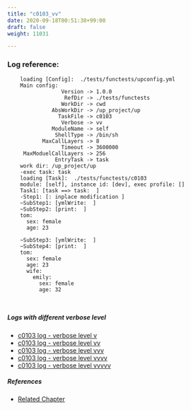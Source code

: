 ```yaml
---
title: "c0103_vv"
date: 2020-09-18T00:51:38+99:00
draft: false
weight: 11031

---
```


### Log reference: <no value>

```
    loading [Config]:  ./tests/functests/upconfig.yml
    Main config:
                 Version -> 1.0.0
                  RefDir -> ./tests/functests
                 WorkDir -> cwd
              AbsWorkDir -> /up_project/up
                TaskFile -> c0103
                 Verbose -> vv
              ModuleName -> self
               ShellType -> /bin/sh
           MaxCallLayers -> 8
                 Timeout -> 3600000
     MaxModuelCallLayers -> 256
               EntryTask -> task
    work dir: /up_project/up
    -exec task: task
    loading [Task]:  ./tests/functests/c0103
    module: [self], instance id: [dev], exec profile: []
    Task1: [task ==> task:  ]
    -Step1: [: inplace modification ]
    ~SubStep1: [ymlWrite:  ]
    ~SubStep2: [print:  ]
    tom:
      sex: female
      age: 23
    
    ~SubStep3: [ymlWrite:  ]
    ~SubStep4: [print:  ]
    tom:
      sex: female
      age: 23
      wife:
        emily:
          sex: female
          age: 32
    
    
```

##### Logs with different verbose level
* [c0103 log - verbose level v](../../logs/c0103_v)
* [c0103 log - verbose level vv](../../logs/c0103_vv)
* [c0103 log - verbose level vvv](../../logs/c0103_vvv)
* [c0103 log - verbose level vvvv](../../logs/c0103_vvvv)
* [c0103 log - verbose level vvvvv](../../logs/c0103_vvvvv)

##### References
* [Related Chapter](../../cmd-func/c0103)

